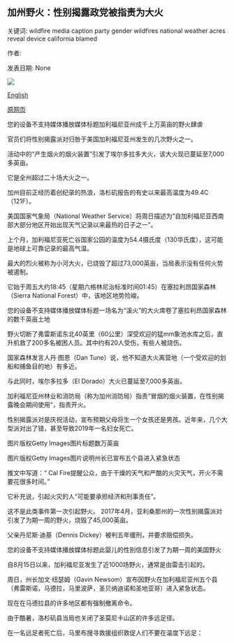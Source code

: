 ## 加州野火：性别揭露政党被指责为大火

关键词: wildfire media caption party gender wildfires national weather acres reveal device california blamed

作者: 

发表日期: None

![](https://ichef.bbci.co.uk/images/ic/1024x576/p08qrw8h.jpg)

[English](California%20wildfires%3A%20Gender%20reveal%20party%20blamed%20for%20fire.md)

[原网页](https://www.bbc.com/news/world-us-canada-54053811)

您的设备不支持媒体播放媒体标题加利福尼亚州成千上万英亩的野火肆虐

官员们将性别揭露派对归咎于美国加利福尼亚州发生的几次野火之一。

活动中的“产生烟火的烟火装置”引发了埃尔多拉多大火，该大火现已蔓延至7,000多英亩。

它是全州超过二十场大火之一。

加州目前正经历着创纪录的热浪，洛杉矶报告的有史以来最高温度为49.4C（121F）。

美国国家气象局（National Weather Service）将周日描述为“自加利福尼亚西南部大部分地区开始出现天气记录以来最热的日子之一”。

上个月，加利福尼亚死亡谷国家公园的温度为54.4摄氏度（130华氏度），这可能是地球上可靠记录的最高气温。

最大的烈火被称为小河大火，已烧毁了超过73,000英亩，当局表示没有任何火势被遏制。

它始于周五大约18:45（星期六格林尼治标准时间01:45）在塞拉利昂国家森林（Sierra National Forest）中，该地区地势险峻。

您的设备不支持媒体播放媒体标题一场名为“溪火”的大火席卷了塞拉利昂国家森林的数千英亩土地

野火切断了弗雷斯诺东北40英里（60公里）深受欢迎的猛mm象池水库之后，直升机救了200多名被困人员。其中约有20人受伤，有些人被烧伤。

国家森林发言人丹·图恩（Dan Tune）说，他不知道大火离营地（一个受欢迎的划船和捕鱼目的地）有多近。

与此同时，埃尔多拉多（El Dorado）大火已蔓延至7,000多英亩。

加利福尼亚州林业和消防局（称为加州消防局）指责“冒烟的烟火装置，在性别揭露晚会期间使用”，指责开火。

性别揭露派对是庆祝活动，宣布预期父母将生一个女孩还是男孩。近年来，几个大型派对出了错，甚至导致2019年一名妇女死亡。

图片版权Getty Images图片标题数万英亩

图片版权Getty Images图片说明州长已宣布五个县进入紧急状态

推文中写道：“ Cal Fire提醒公众，由于干燥的天气和严酷的火灾天气，开火不需要花很多时间。”

它补充说，引起火灾的人“可能要承担经济和刑事责任”。

这不是此类事件第一次引起野火。 2017年4月，亚利桑那州的一次性别揭露派对引发了为期一周的野火，烧毁了45,000英亩。

父亲丹尼斯·迪基（Dennis Dickey）被判五年缓刑，并要求赔偿损失。

您的设备不支持媒体播放媒体标题此婴儿的性别信息引发了为期一周的美国野火

自8月15日以来，加利福尼亚发生了近1000场野火，通常是由雷击引起的。

周日，州长加文·纽瑟姆（Gavin Newsom）宣布因野火在加利福尼亚州五个县（弗雷斯诺，马德拉，马里波萨，圣贝纳迪诺和圣地亚哥）进入紧急状态。

现在在马德拉县的许多地区都有强制撤离命令。

由于酷暑，洛杉矶县当局也关闭了圣莫尼卡山区的许多远足径。

在一名远足者死亡后，马里布搜寻救援组织敦促人们不要在温度下远足：
